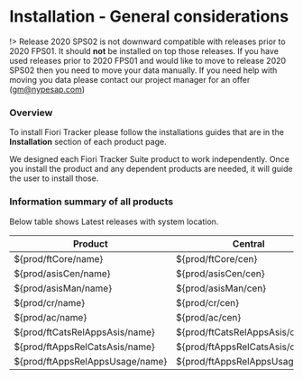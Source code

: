 # Installation - General considerations

!> Release 2020 SPS02 is not downward compatible with releases prior to 2020 FPS01. It should **not** be installed on top those releases. If you have used releases prior to 2020 FPS01 and would like to move to release 2020 SPS02 then you need to move your data manually. If you need help with moving you data please contact our project manager for an offer (gm@nypesap.com)

### Overview

To install Fiori Tracker please follow the installations guides that are in the **Installation** section of each product page. 

We designed each Fiori Tracker Suite product to work independently. Once you install the product and any dependent products are needed, it will guide the user to install those.

### Information summary of all products

Below table shows Latest releases with system location.

|Product|Central|Managed|Latest release|Planned release|
|--|--|--|--|--|
|${prod/ftCore/name}|${prod/ftCore/cen}|${prod/ftCore/man}|${prod/ftCore/latestrel}|${prod/ftCore/relplandate}|
|${prod/asisCen/name}|${prod/asisCen/cen}|${prod/asisCen/man}|${prod/asisCen/latestrel}|${prod/asisCen/relplandate}|
|${prod/asisMan/name}|${prod/asisMan/cen}|${prod/asisMan/man|${prod/asisMan/latestrel}|${prod/asisMan/relplandate}|
|${prod/cr/name}|${prod/cr/cen}|${prod/cr/man|${prod/cr/latestrel}|${prod/cr/relplandate}|
|${prod/ac/name}|${prod/ac/cen}|${prod/ac/man|${prod/ac/latestrel}|${prod/ac/relplandate}|
|${prod/ftCatsRelAppsAsis/name}|${prod/ftCatsRelAppsAsis/cen}|${prod/ftCatsRelAppsAsis/man|${prod/ftCatsRelAppsAsis/latestrel}|${prod/ftCatsRelAppsAsis/relplandate}|
|${prod/ftAppsRelCatsAsis/name}|${prod/ftAppsRelCatsAsis/cen}|${prod/ftAppsRelCatsAsis/man|${prod/ftAppsRelCatsAsis/latestrel}|${prod/ftAppsRelCatsAsis/relplandate}|
|${prod/ftAppsRelAppsUsage/name}|${prod/ftAppsRelAppsUsage/cen}|${prod/ftAppsRelAppsUsage/man|${prod/ftAppsRelAppsUsage/latestrel}|${prod/ftAppsRelAppsUsage/relplandate}|
